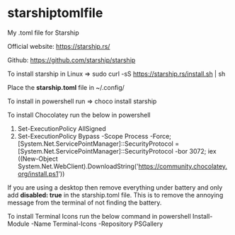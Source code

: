 # starshiptomlfile

My .toml file for Starship

Official website: https://starship.rs/

Github: https://github.com/starship/starship

To install starship in Linux => sudo curl -sS https://starship.rs/install.sh | sh 

Place the **starship.toml** file in ~/.config/

To install in powershell run => choco install starship

To install Chocolatey run the below in powershell 

1. Set-ExecutionPolicy AllSigned 
2. Set-ExecutionPolicy Bypass -Scope Process -Force; [System.Net.ServicePointManager]::SecurityProtocol = [System.Net.ServicePointManager]::SecurityProtocol -bor 3072; iex ((New-Object System.Net.WebClient).DownloadString('https://community.chocolatey.org/install.ps1'))

If you are using a desktop then remove everything under battery and only add **disabled: true** in the starship.toml file. This is to remove the annoying message from the terminal of not finding the battery.

To install Terminal Icons run the below command in powershell
Install-Module -Name Terminal-Icons -Repository PSGallery
